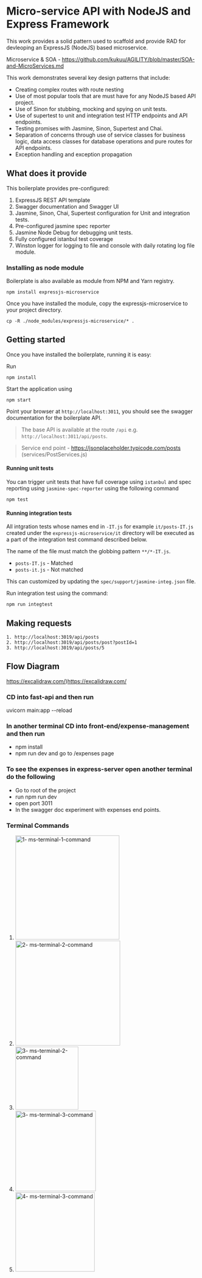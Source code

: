 #  Micro-service API with NodeJS and Express Framework
This work provides a solid pattern used to scaffold and provide RAD for devleoping an ExpressJS (NodeJS) based microservice.

Microservice & SOA - https://github.com/kukuu/AGILITY/blob/master/SOA-and-MicroServices.md 

This work demonstrates several key design patterns that include:

- Creating complex routes with route nesting
- Use of most popular tools that are must have for any NodeJS based API project.
- Use of Sinon for stubbing, mocking and spying on unit tests.
- Use of supertest to unit and integration test HTTP endpoints and API endpoints.
- Testing promises with Jasmine, Sinon, Supertest and Chai.
- Separation of concerns through use of service classes for business logic, data access classes for database operations and pure routes for API endpoints.
- Exception handling and exception propagation

## What does it provide
This boilerplate provides pre-configured:

1. ExpressJS REST API template
2. Swagger documentation and Swagger UI
3. Jasmine, Sinon, Chai, Supertest configuration for Unit and integration tests.
4. Pre-configured jasmine spec reporter
5. Jasmine Node Debug for debugging unit tests.
6. Fully configured istanbul test coverage
7. Winston logger for logging to file and console with daily rotating log file module. 

### Installing as node module
Boilerplate is also available as module from NPM and Yarn registry.

    npm install expressjs-microservice

Once you have installed the module, copy the expressjs-microservice to your project directory.

    cp -R ./node_modules/expressjs-microservice/* .    

## Getting started
Once you have installed the boilerplate, running it is easy:

Run

    npm install

Start the application using

    npm start

Point your browser at `http://localhost:3011`, you should see the swagger documentation for the boilerplate API.

>
> The base API is available at the route `/api` e.g. `http://localhost:3011/api/posts`.

> Service end point - https://jsonplaceholder.typicode.com/posts (services/PostServices.js)
>

#### Running unit tests
You can trigger unit tests that have full coverage using `istanbul` and spec reporting using `jasmine-spec-reporter` using the following command

    npm test

#### Running integration tests
All intgration tests whose names end in `-IT.js` for example `it/posts-IT.js` created under the `expressjs-microservice/it` directory will be executed as a part of the integration test command described below.

The name of the file must match the globbing pattern `**/*-IT.js`.

- `posts-IT.js` - Matched
- `posts-it.js` - Not matched

This can customized  by updating the `spec/support/jasmine-integ.json` file.

Run  integration test using the command:

    npm run integtest
    
## Making requests

    1. http://localhost:3019/api/posts
    2. http://localhost:3019/api/posts/post?postId=1
    3. http://localhost:3019/api/posts/5

## Flow Diagram
https://excalidraw.com/)https://excalidraw.com/

### CD into fast-api and then run
uvicorn main:app --reload

### In another terminal CD into front-end/expense-management and then run 
- npm install
- npm run dev 
and go to /expenses page

### To see the expenses in express-server open another terminal do the following
- Go to root of the project
- run npm run dev
- open port 3011
- In the swagger doc experiment with expenses end points.

### Terminal Commands
1. <img width="273" alt="1- ms-terminal-1-command" src="https://github.com/kukuu/microservices/assets/10147828/18030ab0-62b6-4c4c-ac72-43775e4d7079">

2.  <img width="275" alt="2- ms-terminal-2-command" src="https://github.com/kukuu/microservices/assets/10147828/8e0f7f29-344a-4daa-900f-9de94aef7515">

3. <img width="165" alt="3- ms-terminal-2-command" src="https://github.com/kukuu/microservices/assets/10147828/68e45087-2050-4db9-8af7-1a5128db178a">

4. <img width="211" alt="3- ms-terminal-3-command" src="https://github.com/kukuu/microservices/assets/10147828/23597f47-c02c-434a-89af-da16e53ec8dc"> 

5. <img width="208" alt="4- ms-terminal-3-command" src="https://github.com/kukuu/microservices/assets/10147828/9a9db10c-167b-46f4-9b0d-27e70c5fa15e">







